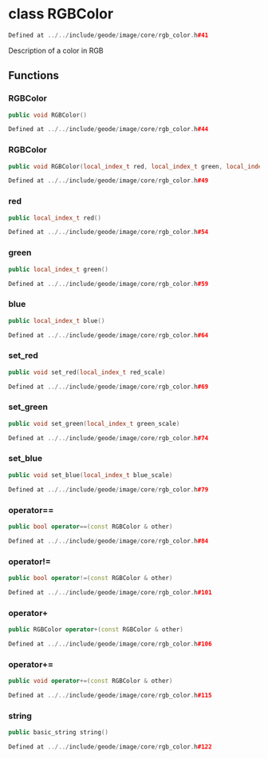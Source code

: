 # class RGBColor

```cpp
Defined at ../../include/geode/image/core/rgb_color.h#41
```

 Description of a color in RGB



## Functions

### RGBColor

```cpp
public void RGBColor()
```

```cpp
Defined at ../../include/geode/image/core/rgb_color.h#44
```

### RGBColor

```cpp
public void RGBColor(local_index_t red, local_index_t green, local_index_t blue)
```

```cpp
Defined at ../../include/geode/image/core/rgb_color.h#49
```

### red

```cpp
public local_index_t red()
```

```cpp
Defined at ../../include/geode/image/core/rgb_color.h#54
```

### green

```cpp
public local_index_t green()
```

```cpp
Defined at ../../include/geode/image/core/rgb_color.h#59
```

### blue

```cpp
public local_index_t blue()
```

```cpp
Defined at ../../include/geode/image/core/rgb_color.h#64
```

### set_red

```cpp
public void set_red(local_index_t red_scale)
```

```cpp
Defined at ../../include/geode/image/core/rgb_color.h#69
```

### set_green

```cpp
public void set_green(local_index_t green_scale)
```

```cpp
Defined at ../../include/geode/image/core/rgb_color.h#74
```

### set_blue

```cpp
public void set_blue(local_index_t blue_scale)
```

```cpp
Defined at ../../include/geode/image/core/rgb_color.h#79
```

### operator==

```cpp
public bool operator==(const RGBColor & other)
```

```cpp
Defined at ../../include/geode/image/core/rgb_color.h#84
```

### operator!=

```cpp
public bool operator!=(const RGBColor & other)
```

```cpp
Defined at ../../include/geode/image/core/rgb_color.h#101
```

### operator+

```cpp
public RGBColor operator+(const RGBColor & other)
```

```cpp
Defined at ../../include/geode/image/core/rgb_color.h#106
```

### operator+=

```cpp
public void operator+=(const RGBColor & other)
```

```cpp
Defined at ../../include/geode/image/core/rgb_color.h#115
```

### string

```cpp
public basic_string string()
```

```cpp
Defined at ../../include/geode/image/core/rgb_color.h#122
```



